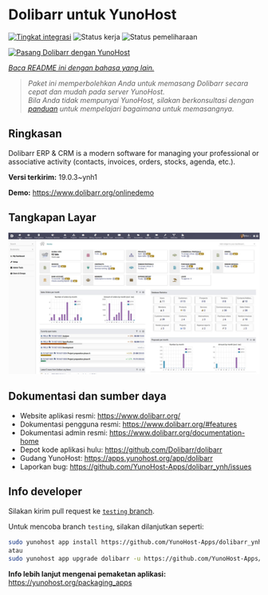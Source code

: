 <!--
N.B.: README ini dibuat secara otomatis oleh <https://github.com/YunoHost/apps/tree/master/tools/readme_generator>
Ini TIDAK boleh diedit dengan tangan.
-->

# Dolibarr untuk YunoHost

[![Tingkat integrasi](https://dash.yunohost.org/integration/dolibarr.svg)](https://ci-apps.yunohost.org/ci/apps/dolibarr/) ![Status kerja](https://ci-apps.yunohost.org/ci/badges/dolibarr.status.svg) ![Status pemeliharaan](https://ci-apps.yunohost.org/ci/badges/dolibarr.maintain.svg)

[![Pasang Dolibarr dengan YunoHost](https://install-app.yunohost.org/install-with-yunohost.svg)](https://install-app.yunohost.org/?app=dolibarr)

*[Baca README ini dengan bahasa yang lain.](./ALL_README.md)*

> *Paket ini memperbolehkan Anda untuk memasang Dolibarr secara cepat dan mudah pada server YunoHost.*  
> *Bila Anda tidak mempunyai YunoHost, silakan berkonsultasi dengan [panduan](https://yunohost.org/install) untuk mempelajari bagaimana untuk memasangnya.*

## Ringkasan

Dolibarr ERP & CRM is a modern software for managing your professional or associative activity (contacts, invoices, orders, stocks, agenda, etc.).

**Versi terkirim:** 19.0.3~ynh1

**Demo:** <https://www.dolibarr.org/onlinedemo>

## Tangkapan Layar

![Tangkapan Layar pada Dolibarr](./doc/screenshots/screenshot.jpg)

## Dokumentasi dan sumber daya

- Website aplikasi resmi: <https://www.dolibarr.org/>
- Dokumentasi pengguna resmi: <https://www.dolibarr.org/#features>
- Dokumentasi admin resmi: <https://www.dolibarr.org/documentation-home>
- Depot kode aplikasi hulu: <https://github.com/Dolibarr/dolibarr>
- Gudang YunoHost: <https://apps.yunohost.org/app/dolibarr>
- Laporkan bug: <https://github.com/YunoHost-Apps/dolibarr_ynh/issues>

## Info developer

Silakan kirim pull request ke [`testing` branch](https://github.com/YunoHost-Apps/dolibarr_ynh/tree/testing).

Untuk mencoba branch `testing`, silakan dilanjutkan seperti:

```bash
sudo yunohost app install https://github.com/YunoHost-Apps/dolibarr_ynh/tree/testing --debug
atau
sudo yunohost app upgrade dolibarr -u https://github.com/YunoHost-Apps/dolibarr_ynh/tree/testing --debug
```

**Info lebih lanjut mengenai pemaketan aplikasi:** <https://yunohost.org/packaging_apps>
